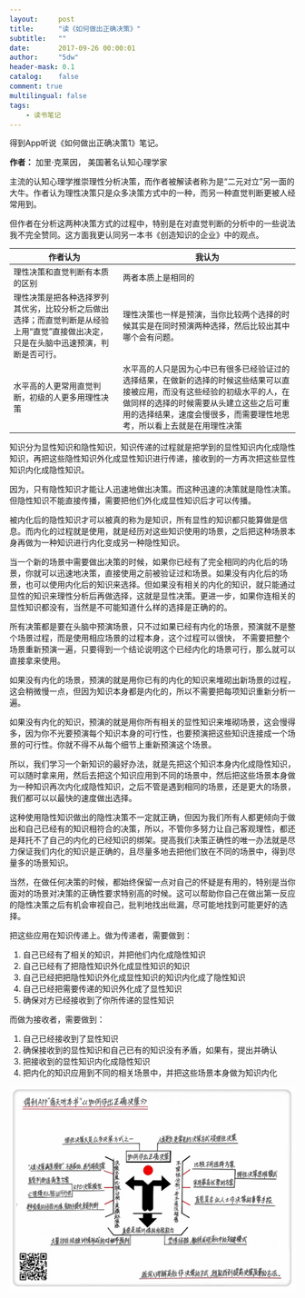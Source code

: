 ```yaml
---
layout:     post
title:      "读《如何做出正确决策》"
subtitle:   ""
date:       2017-09-26 00:00:01
author:     "5dw"
header-mask: 0.1
catalog:    false
comment: true
multilingual: false
tags:
    - 读书笔记
---
```


得到App听说《如何做出正确决策1》笔记。

**作者：** 加里·克莱因， 美国著名认知心理学家

主流的认知心理学推崇理性分析决策，而作者被解读者称为是“二元对立”另一面的大牛。作者认为理性决策只是众多决策方式中的一种，而另一种直觉判断更被人经常用到。

但作者在分析这两种决策方式的过程中，特别是在对直觉判断的分析中的一些说法我不完全赞同。这方面我更认同另一本书《创造知识的企业》中的观点。

|作者认为|我认为|
| - | - |
|理性决策和直觉判断有本质的区别|两者本质上是相同的|
|理性决策是把各种选择罗列其优劣，比较分析之后做出选择；而直觉判断是从经验上用“直觉”直接做出决定，只是在头脑中迅速预演，判断是否可行。|理性决策也一样是预演，当你比较两个选择的时候其实是在同时预演两种选择，然后比较出其中哪个会有问题。|
|水平高的人更常用直觉判断，初级的人更多用理性决策|水平高的人只是因为心中已有很多已经验证过的选择结果，在做新的选择的时候这些结果可以直接被应用，而没有这些经验的初级水平的人，在做同样的选择的时候需要从头建立这些之后可重用的选择结果，速度会慢很多，而需要理性地思考，所以看上去就是在用理性决策|

知识分为显性知识和隐性知识，知识传递的过程就是把学到的显性知识内化成隐性知识，再把这些隐性知识外化成显性知识进行传递，接收到的一方再次把这些显性知识内化成隐性知识。

因为，只有隐性知识才能让人迅速地做出决策。而这种迅速的决策就是隐性决策。但隐性知识不能直接传播，需要把他们外化成显性知识后才可以传播。

被内化后的隐性知识才可以被真的称为是知识，所有显性的知识都只能算做是信息。而内化的过程就是使用，就是经历对这些知识使用的场景，之后把这种场景本身再做为一种知识进行内化变成另一种隐性知识。

当一个新的场景中需要做出决策的时候，如果你已经有了完全相同的内化后的场景，你就可以迅速地决策，直接使用之前被验证过和场景。如果没有内化后的场景，也可以使用内化后的知识来选择。但如果没有相关的内化的知识，就只能通过显性的知识来理性分析后再做选择，这就是显性决策。更进一步，如果你连相关的显性知识都没有，当然是不可能知道什么样的选择是正确的的。

所有决策都是要在头脑中预演场景，只不过如果已经有内化的场景，预演就不是整个场景过程，而是使用相应场景的过程本身，这个过程可以很快， 不需要把整个场景重新预演一遍，只要得到一个结论说明这个已经内化的场景可行，那么就可以直接拿来使用。

如果没有内化的场景，预演的就是用你已有的内化的知识来堆砌出新场景的过程，这会稍微慢一点，但因为知识本身都是内化的，所以不需要把每项知识重新分析一遍。

如果没有内化的知识，预演的就是用你所有相关的显性知识来堆砌场景，这会慢得多，因为你不光要预演每个知识本身的可行性，也要预演把这些知识连接成一个场景的可行性。你就不得不从每个细节上重新预演这个场景。

所以，我们学习一个新知识的最好办法，就是先把这个知识本身内化成隐性知识，可以随时拿来用，然后去把这个知识应用到不同的场景中，然后把这些场景本身做为一种知识再次内化成隐性知识，之后不管是遇到相同的场景，还是更大的场景，我们都可以以最快的速度做出选择。

这种使用隐性知识做出的隐性决策不一定就正确，但因为我们所有人都更倾向于做出和自己已经有的知识相符合的决策，所以，不管你多努力让自己客观理性，都还是拜托不了自己的内化的已经知识的绑架。提高我们决策正确性的唯一办法就是尽力保证我们内化的知识是正确的，且尽量多地去把他们放在不同的场景中，得到尽量多的场景知识。

当然，在做任何决策的时候，都始终保留一点对自己的怀疑是有用的，特别是当你面对的场景对决策的正确性要求特别高的时候。这可以帮助你自己在做出第一反应的隐性决策之后有机会审视自己，批判地找出纰漏，尽可能地找到可能更好的选择。

把这些应用在知识传递上。做为传递者，需要做到：

1. 自己已经有了相关的知识，并把他们内化成隐性知识
2. 自己已经有了把隐性知识外化成显性知识的知识
3. 自己已经把把隐性知识外化成显性知识的知识内化成了隐性知识
4. 自己已经把需要传递的知识外化成了显性知识
5. 确保对方已经接收到了你所传递的显性知识

而做为接收者，需要做到：

1. 自己已经接收到了显性知识
2. 确保接收到的显性知识和自己已有的知识没有矛盾，如果有，提出并确认
3. 把接收到的显性知识内化成隐性知识
4. 把内化的知识应用到不同的相关场景中，并把这些场景本身做为知识内化


![](/img/posts/makedecision.jpg)

